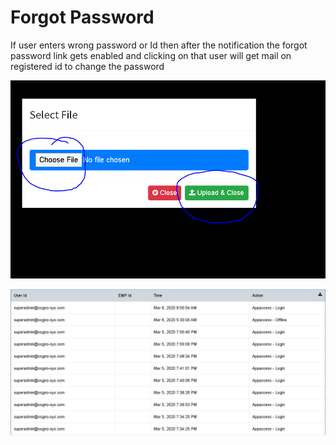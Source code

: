 # Forgot Password

If user enters wrong password or Id then after the notification the forgot password link gets enabled and clicking on that user will get mail on registered id to change the password

![](../.gitbook/assets/image%20%28226%29.png)

![](../.gitbook/assets/image%20%28238%29.png)



